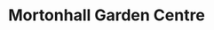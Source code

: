 ---
title: "Mortonhall Garden Centre"
url: /edinburgh/mortonhall-garden-centre/
shop: garden centre
---